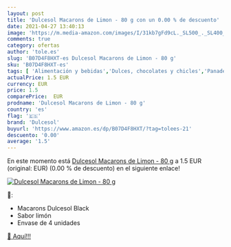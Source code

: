 ```yaml
---
layout: post
title: 'Dulcesol Macarons de Limon - 80 g con un 0.00 % de descuento'
date: 2021-04-27 13:40:13
image: 'https://m.media-amazon.com/images/I/31kb7gFd9cL._SL500_._SL400_.jpg'
comments: true
category: ofertas
author: 'tole.es'
slug: 'B07D4F8HXT-es Dulcesol Macarons de Limon - 80 g'
sku: 'B07D4F8HXT-es'
tags: [ 'Alimentación y bebidas','Dulces, chocolates y chicles','Panadería y bollería','Postres','dulcesol', ]
actualPrice: 1.5 EUR
currency: EUR
price: 1.5
comparePrice:  EUR
prodname: 'Dulcesol Macarons de Limon - 80 g'
country: 'es'
flag: '🇪🇸'
brand: 'Dulcesol'
buyurl: 'https://www.amazon.es/dp/B07D4F8HXT/?tag=tolees-21'
descuento: '0.00'
average: '1.5'
---
```


En este momento está [Dulcesol Macarons de Limon - 80 g](https://www.amazon.es/dp/B07D4F8HXT/?tag=tolees-21) a 1.5 EUR (original:  EUR) (0.00 %  de descuento) en el siguiente enlace!

[![Dulcesol Macarons de Limon - 80 g](https://m.media-amazon.com/images/I/31kb7gFd9cL._SL500_._SL400_.jpg)](https://www.amazon.es/dp/B07D4F8HXT/?tag=tolees-21)

🔎:

- Macarons Dulcesol Black
- Sabor limón
- Envase de 4 unidades

[🛒 Aquí!!!](https://www.amazon.es/dp/B07D4F8HXT/?tag=tolees-21)
